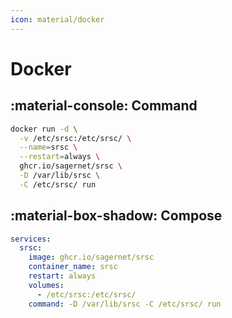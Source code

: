 ```yaml
---
icon: material/docker
---
```


# Docker

## :material-console: Command

```bash
docker run -d \
  -v /etc/srsc:/etc/srsc/ \
  --name=srsc \
  --restart=always \
  ghcr.io/sagernet/srsc \
  -D /var/lib/srsc \
  -C /etc/srsc/ run
```

## :material-box-shadow: Compose

```yaml
services:
  srsc:
    image: ghcr.io/sagernet/srsc
    container_name: srsc
    restart: always
    volumes:
      - /etc/srsc:/etc/srsc/
    command: -D /var/lib/srsc -C /etc/srsc/ run
```
